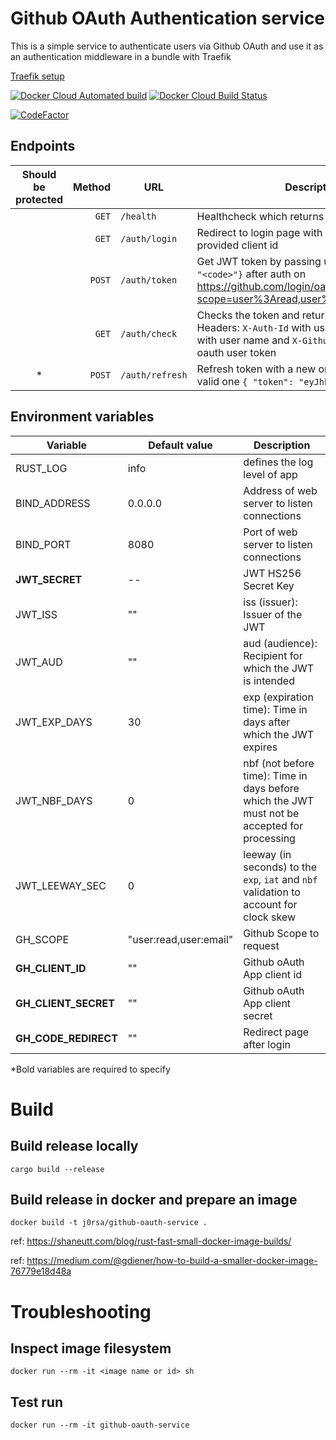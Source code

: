 # Github OAuth Authentication service

This is a simple service to authenticate users via Github OAuth and use it as an authentication middleware in a bundle with Traefik

[Traefik setup](https://doc.traefik.io/traefik/v1.7/configuration/backends/kubernetes/#authentication)

[![Docker Cloud Automated build](https://img.shields.io/docker/cloud/automated/j0rsa/jwt-auth)](https://hub.docker.com/repository/docker/j0rsa/gh-auth)
[![Docker Cloud Build Status](https://img.shields.io/docker/cloud/build/j0rsa/jwt-auth)](https://hub.docker.com/repository/docker/j0rsa/gh-auth)

[![CodeFactor](https://www.codefactor.io/repository/github/j0rsa/github-oauth-service/badge/main)](https://www.codefactor.io/repository/github/j0rsa/github-oauth-service/overview/main)

## Endpoints
| Should be protected | Method |     URL         | Description |
|:-------------------:| ------:| --------------- | ----------- |
|                     | `GET`  | `/health`       | Healthcheck  which returns Code 200 |
|                     | `GET`  | `/auth/login`   | Redirect to login page with required scopes for provided client id |
|                     | `POST` | `/auth/token`   | Get JWT token by passing user code `{ "code": "<code>"}` after auth on https://github.com/login/oauth/authorize?scope=user%3Aread,user%3Aemail&client_id=... |
|                     | `GET`  | `/auth/check`   | Checks the token and returns code 200 with Headers: `X-Auth-Id` with user id, `X-Auth-User` with user name and `X-Github-Token` with github oauth user token |
|  *                  | `POST` | `/auth/refresh` | Refresh token with a new one by passing the old valid one `{ "token": "eyJhbGciOiJIUz..." }` |

## Environment variables
| Variable | Default value | Description |
| ------| --- | ----------- |
| RUST_LOG | info | defines the log level of app |
| BIND_ADDRESS | 0.0.0.0 | Address of web server to listen connections |
| BIND_PORT | 8080 | Port of web server to listen connections |
| **JWT_SECRET** | -- | JWT HS256 Secret Key |
| JWT_ISS | "" | iss (issuer): Issuer of the JWT |
| JWT_AUD | "" | aud (audience): Recipient for which the JWT is intended |
| JWT_EXP_DAYS | 30 | exp (expiration time): Time in days after which the JWT expires |
| JWT_NBF_DAYS | 0 | nbf (not before time): Time in days before which the JWT must not be accepted for processing |
| JWT_LEEWAY_SEC | 0 | leeway (in seconds) to the `exp`, `iat` and `nbf` validation to  account for clock skew |
| GH_SCOPE | "user:read,user:email" | Github Scope to request |
| **GH_CLIENT_ID** | "" | Github oAuth App client id |
| **GH_CLIENT_SECRET** | "" | Github oAuth App client secret | 
| **GH_CODE_REDIRECT** | "" | Redirect page after login |

*Bold variables are required to specify 

# Build

## Build release locally
    cargo build --release

## Build release in docker and prepare an image
    docker build -t j0rsa/github-oauth-service .
    
ref: https://shaneutt.com/blog/rust-fast-small-docker-image-builds/

ref: https://medium.com/@gdiener/how-to-build-a-smaller-docker-image-76779e18d48a

# Troubleshooting

## Inspect image filesystem
    docker run --rm -it <image name or id> sh
## Test run
    docker run --rm -it github-oauth-service